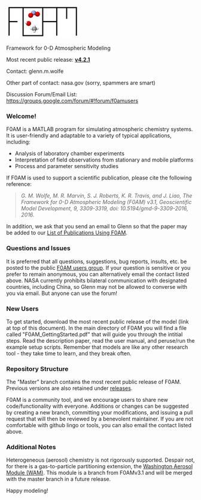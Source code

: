 ![alt text](https://github.com/AirChem/F0AM/blob/master/Docs/F0AMLogo.png "F0AM Logo")

Framework for 0-D Atmospheric Modeling

Most recent public release: [**v4.2.1**](https://github.com/AirChem/F0AM/releases/latest)

Contact: glenn.m.wolfe

Other part of contact: nasa.gov (sorry, spammers are smart)

Discussion Forum/Email List: https://groups.google.com/forum/#!forum/f0amusers

### Welcome!
F0AM is a MATLAB program for simulating atmospheric chemistry systems. It is user-friendly and adaptable to a variety of typical applications, including:
- Analysis of laboratory chamber experiments
- Interpretation of field observations from stationary and mobile platforms
- Process and parameter sensitivity studies 

If F0AM is used to support a scientific publication, please cite the following reference:

>*G. M. Wolfe, M. R. Marvin, S. J. Roberts, K. R. Travis, and J. Liao, The Framework for 0-D Atmospheric Modeling (F0AM) v3.1, Geoscientific Model Development, 9, 3309-3319, doi: 10.5194/gmd-9-3309-2016, 2016.*

In addition, we ask that you send an email to Glenn so that the paper may be added to our [List of Publications Using F0AM](https://docs.google.com/spreadsheets/d/1fd7mWTzMiWuuqRG9eI9g0iYyt7DymLIVpDv_rArt5Z8/edit#gid=0).

### Questions and Issues
It is preferred that all questions, suggestions, bug reports, insults, etc. be posted to the public [F0AM users group](https://groups.google.com/forum/#!forum/f0amusers). If your question is sensitive or you prefer to remain anonymous, you can alternatively email the contact listed above. NASA currently prohibits bilateral communication with designated countries, including China, so Glenn may not be allowed to converse with you via email. But anyone can use the forum!

### New Users
To get started, download the most recent public release of the model (link at top of this document). In the main directory of F0AM you will find a file called "F0AM_GettingStarted.pdf" that will guide you through the intitial steps. Read the description paper, read the user manual, and peruse/run the example setup scripts. Remember that models are like any other research tool - they take time to learn, and they break often.

### Repository Structure
The "Master" branch contains the most recent public release of F0AM. Previous versions are also retained under [releases](https://github.com/AirChem/F0AM/releases).

F0AM is a community tool, and we encourage users to share new code/functionality with everyone. Additions or changes can be suggested by creating a new branch, committing your modifications, and issuing a pull request that will then be reviewed by a benevolent maintainer. If you are not comfortable with github lingo or tools, you can also email the contact listed above.

### Additional Notes

Heterogeneous (aerosol) chemistry is not rigorously supported. Despair not, for there is a gas-to-particle partitioning extension, the [Washington Aerosol Module (WAM)](https://www.atmos.washington.edu/~thornton/washington-aerosol-module). This module is a branch from F0AMv3.1 and will be merged with the master branch in a future release.

Happy modeling!
